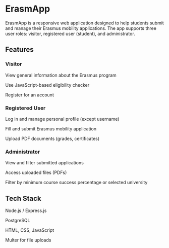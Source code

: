 # ErasmApp

ErasmApp is a responsive web application designed to help students submit and manage their Erasmus mobility applications. The app supports three user roles: visitor, registered user (student), and administrator.

## Features

### Visitor

View general information about the Erasmus program

Use JavaScript-based eligibility checker

Register for an account

### Registered User

Log in and manage personal profile (except username)

Fill and submit Erasmus mobility application

Upload PDF documents (grades, certificates)

### Administrator

View and filter submitted applications

Access uploaded files (PDFs)

Filter by minimum course success percentage or selected university

## Tech Stack

Node.js / Express.js

PostgreSQL

HTML, CSS, JavaScript

Multer for file uploads
